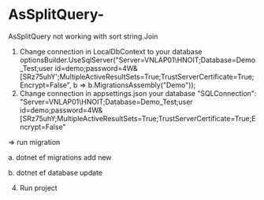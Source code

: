 # AsSplitQuery-
AsSplitQuery not working with sort string.Join

1. Change connection in LocalDbContext to your database
     optionsBuilder.UseSqlServer("Server=VNLAP01\\HNOIT;Database=Demo_Test;user id=demo;password=4W&[SRz75uhY';MultipleActiveResultSets=True;TrustServerCertificate=True;Encrypt=False", b => b.MigrationsAssembly("Demo"));
2. Change connection in appsettings.json your database
    "SQLConnection": "Server=VNLAP01\\HNOIT;Database=Demo_Test;user id=demo;password=4W&[SRz75uhY;MultipleActiveResultSets=True;TrustServerCertificate=True;Encrypt=False"
   
=> run migration

a. dotnet ef migrations add new

b. dotnet ef database update

4. Run project
        
